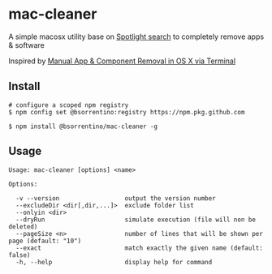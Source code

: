 # mac-cleaner
A simple macosx utility base on [Spotlight search](https://ss64.com/osx/mdfind.html) to completely remove apps &amp; software

Inspired by [Manual App & Component Removal in OS X via Terminal](http://osxdaily.com/2014/07/31/manual-complete-app-removal-mac-os-x-terminal/#condensed)

## Install

```
# configure a scoped npm registry 
$ npm config set @bsorrentino:registry https://npm.pkg.github.com
```

```
$ npm install @bsorrentino/mac-cleaner -g
```

## Usage

```
Usage: mac-cleaner [options] <name>

Options:

  -v --version                  output the version number
  --excludeDir <dir[,dir,...]>  exclude folder list
  --onlyin <dir>                
  --dryRun                      simulate execution (file will non be deleted)
  --pageSize <n>                number of lines that will be shown per page (default: "10")
  --exact                       match exactly the given name (default: false)
  -h, --help                    display help for command

```
